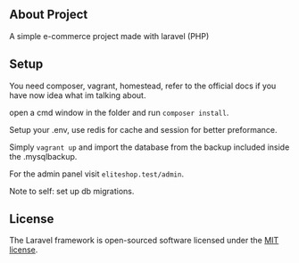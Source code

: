 ## About Project

A simple e-commerce project made with laravel (PHP)

## Setup

You need composer, vagrant, homestead, refer to the official docs if you have now idea what im talking about.

open a cmd window in the folder and run `composer install`.

Setup your .env, use redis for cache and session for better preformance.

Simply `vagrant up` and import the database from the backup included inside the .mysqlbackup.

For the admin panel visit `eliteshop.test/admin`.

Note to self: set up db migrations.

## License

The Laravel framework is open-sourced software licensed under the [MIT license](http://opensource.org/licenses/MIT).
